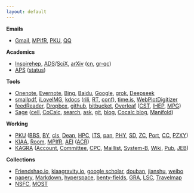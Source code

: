 ```yaml
---
layout: default
---
```


**Emails**

- [Gmail](http://www.gmail.com/),
  [MPIfR](https://webmail.mpifr-bonn.mpg.de/),
  [PKU](http://mail.pku.edu.cn/),
  [QQ](http://mail.qq.com/)

**Academics**

- [Inspirehep](http://inspirehep.net/),
  [ADS](https://ui.adsabs.harvard.edu/)/[SciX](https://scixplorer.org/),
  [arXiv](http://www.arxiv.org/)
  ([cn](http://cn.arxiv.org/), [gr-qc](http://arxiv.org/list/gr-qc/new))
- [APS](http://journals.aps.org/)
  ([status](https://authors.aps.org/Submissions/status/))

**Tools**

- [Onenote](https://www.onenote.com/),
  [Evernote](https://www.evernote.com/Home.action),
  [Bing](https://www.bing.com/),
  [Baidu](http://www.baidu.com/),
  [Google](http://www.google.com/ncr),
  [grok](https://x.com/i/grok),
  [Deepseek](https://chat.deepseek.com/)
- [smallpdf](http://smallpdf.com/),
  [iLoveIMG](https://www.iloveimg.com/remove-background),
  [kdocs](https://www.kdocs.cn/latest) ([rili](https://rili.wps.cn/), [RT](https://www.kdocs.cn/p/71506069640), [conf](https://www.kdocs.cn/p/96985097382)),
  [time.is](https://time.is/),
  [WebPlotDigitizer](https://automeris.io/WebPlotDigitizer/)
- [feedReader](http://feedreader.com/online/),
  [Dropbox](https://www.dropbox.com/home),
  [github](https://github.com/),
  [bitbucket](https://bitbucket.org/Friendshao/workspace/overview/),
  [Overleaf](https://www.overleaf.com/project) ([CST](https://sharelatex.cstcloud.cn/login), 
  [IHEP](https://latex.ihep.ac.cn/), 
  [MPG](https://sharelatex.gwdg.de))
- [Sage](http://www.sagemath.org/index.html)
  ([cell](https://sagecell.sagemath.org/),
  [CoCalc](https://cocalc.com/),
  [search](http://www.sagemath.org/search.html),
  [ask](https://ask.sagemath.org/),
  [git](https://github.com/sagemath/sage),
  [blog](http://planet.sagemath.org/),
  [Cocalc blog](http://blog.sagemath.com/),
  [Manifold](http://sagemanifolds.obspm.fr/))

**Working**

- [PKU](http://www.pku.edu.cn/)
  ([BBS](http://bbs.pku.edu.cn/),
   [BY](http://162.105.209.64/benyan),
   [cls](https://course.pku.edu.cn), 
   [Dean](https://dean.pku.edu.cn/service/web/courseSearch.php),
   [HPC](http://hpc.pku.edu.cn/),
   [ITS](http://its.pku.edu.cn/),
   [pan](http://disk.pku.edu.cn/),
   [PHY](http://www.phy.pku.edu.cn/), 
   [SD](https://treehole.pku.edu.cn/web/),
   [ZC](https://bodaqmf.pku.edu.cn/phymeetplan), 
   [Port](https://portal.pku.edu.cn/),
   [CC](https://www.coursecommunity.com.cn/),
   [PZXY](https://courses.pinzhixiaoyuan.com/))
- [KIAA](http://kiaa.pku.edu.cn/),
  [Room](http://room.kiaa.club),
  [MPIfR](http://www.mpifr-bonn.mpg.de/2169/en),
   [AEI](http://www.aei.mpg.de/)
  ([ACR](https://www.aei.mpg.de/astro-cosmo-rel))
- [KAGRA](https://gwcenter.icrr.u-tokyo.ac.jp/) 
 ([Account](https://gwdoc.icrr.u-tokyo.ac.jp/cgi-bin/private/DocDB/ShowDocument?docid=12137),
  [Committee](https://gwwiki.icrr.u-tokyo.ac.jp/JGWwiki/KAGRA/KSC#committees), 
  [CPC](https://gwwiki.icrr.u-tokyo.ac.jp/JGWwiki/KAGRA/CPCsubmission),
  [Maillist](https://gwdoc.icrr.u-tokyo.ac.jp/cgi-bin/private/DocDB/ShowDocument?docid=12150),
  [System-B](https://gwdoc.icrr.u-tokyo.ac.jp/cgi-bin/private/DocDB/ShowDocument?docid=14750),
  [Wiki](https://gwwiki.icrr.u-tokyo.ac.jp/JGWwiki/KAGRA#links),
  [Pub](https://pubplan.ligo.org/),
  [JEB](https://dac.icrr.u-tokyo.ac.jp/KAGRA/KSC/JEB))  

**Collections**

- [Friendshao.io](https://friendshao.github.io/),
  [kiaagravity.io](https://kiaagravity.github.io/),
  [google scholar](https://scholar.google.com/citations?user=x7Rnzn8AAAAJ&hl=en),
  [douban](https://www.douban.com/),
  [jianshu](https://www.jianshu.com/),
  [weibo](https://weibo.com/)
- [papery](https://papery.me/),
  [Markdown](https://markdown.today/),
  [hyperspace](http://hyperspace.uni-frankfurt.de/),
  [benty-fields](https://benty-fields.com/daily_arXiv),
  [GRA](http://gra.itp.ac.cn/12),
  [LSC](https://pnp.ligo.org/ppcomm/Papers.html),
  [Travelmap](https://www.tripadvisor.com/travelmaphome)
- [NSFC](https://grants.nsfc.gov.cn/pmpweb/login),
  [MOST](https://www.most.gov.cn/index.html)
